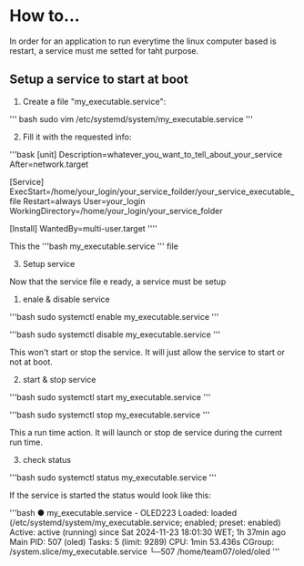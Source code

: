 # How to...

In order for an application to run everytime the linux computer based is restart, a service must me setted for taht purpose.

## Setup a service to start at boot

1. Create a file "my_executable.service":

'''
bash
sudo vim /etc/systemd/system/my_executable.service
'''

2. Fill it with the requested info:

'''bask
[unit]
Description=whatever_you_want_to_tell_about_your_service
After=network.target

[Service]
ExecStart=/home/your_login/your_service_foilder/your_service_executable_file
Restart=always
User=your_login
WorkingDirectory=/home/your_login/your_service_folder

[Install]
WantedBy=multi-user.target
''''

This the '''bash my_executable.service ''' file

3. Setup service

Now that the service file e ready, a service must be setup

  1. enale & disable service

'''bash
sudo systemctl enable my_executable.service
'''

'''bash
sudo systemctl disable my_executable.service
'''

This won't start or stop the service. It will just allow the service to start or not at boot.



  2. start & stop service

'''bash
sudo systemctl start my_executable.service
'''

'''bash
sudo systemctl stop my_executable.service
'''

This a run time action. It will launch or stop de service during the current run time.

  3. check status

'''bash
sudo systemctl status my_executable.service
'''

If the service is started the status would look like this:

'''bash
● my_executable.service - OLED223
     Loaded: loaded (/etc/systemd/system/my_executable.service; enabled; preset: enabled)
     Active: active (running) since Sat 2024-11-23 18:01:30 WET; 1h 37min ago
   Main PID: 507 (oled)
      Tasks: 5 (limit: 9289)
        CPU: 1min 53.436s
     CGroup: /system.slice/my_executable.service
             └─507 /home/team07/oled/oled
'''





